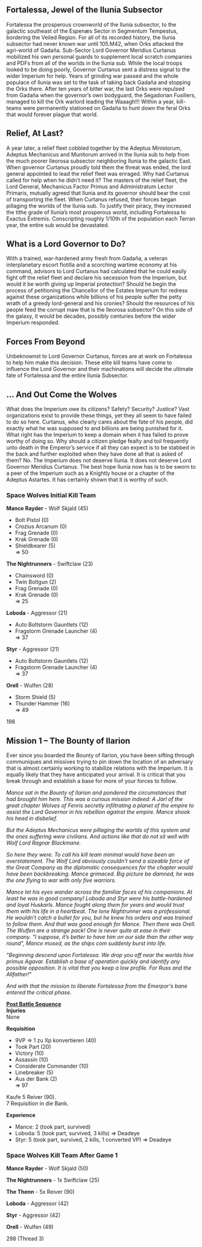 ## Fortalessa, Jewel of the Ilunia Subsector 
Fortalessa the prosperous crownworld of the Ilunia subsector, to the galactic southeast of the Espenæs Sector in Segmentum Tempestus, bordering the Veiled Region. For all of its recorded history, the Ilunia subsector had never known war until 105.M42, when Orks attacked the agri-world of Gadaña. Sub-Sector Lord Governor Meridius Curtanus mobilized his own personal guards to supplement local scratch companies and PDFs from all of the worlds in the Ilunia sub. While the local troops looked to be doing poorly, Governor Curtanus sent a distress signal to the wider Imperium for help. Years of grinding war passed and the whole populace of Ilunia was set to the task of taking back Gadaña and stopping the Orks there. After ten years of bitter war, the last Orks were repulsed from Gadaña when the governor’s own bodyguard, the Segadorian Fusiliers, managed to kill the Ork warlord leading the Waaagh!!! Within a year, kill-teams were permanently stationed on Gadaña to hunt down the feral Orks that would forever plague that world. 

## Relief, At Last? 
A year later, a relief fleet cobbled together by the Adeptus Ministorum, Adeptus Mechanicus and Munitorum arrived in the Ilunia sub to help from the much poorer Ileorosa subsector neighboring Ilunia to the galactic East. When governor Curtanus proudly told them the threat was ended, the lord general appointed to lead the relief fleet was enraged. Why had Curtanus called for help when he didn’t need it? The masters of the relief fleet, the Lord General, Mechanicus Factor Primus and Administratum Lector Primaris, mutually agreed that Ilunia and its governor should bear the cost of transporting the fleet. When Curtanus refused, their forces began pillaging the worlds of the Ilunia sub. To justify their piracy, they increased the tithe grade of Ilunia’s most prosperous world, including Fortalessa to Exactus Extremis. Conscripting roughly 1/10th of the population each Terran year, the entire sub would be devastated. 

## What is a Lord Governor to Do? 
With a trained, war-hardened army fresh from Gadaña, a veteran interplanetary escort flotilla and a scorching wartime economy at his command, advisors to Lord Curtanus had calculated that he could easily fight off the relief fleet and declare his secession from the Imperium, but would it be worth giving up Imperial protection? Should he begin the process of petitioning the Chancellor of the Estates Imperium for redress against these organizations while billions of his people suffer the petty wrath of a greedy lord-general and his cronies? Should the resources of his people feed the corrupt maw that is the Ileorosa subsector? On this side of the galaxy, it would be decades, possibly centuries before the wider Imperium responded. 

## Forces From Beyond 
Unbeknownst to Lord Governor Curtanus, forces are at work on Fortalessa to help him make this decision. These elite kill teams have come to influence the Lord Governor and their machinations will decide the ultimate fate of Fortalessa and the entire Ilunia Subsector.

## … And Out Come the Wolves
What does the Imperium owe its citizens? Safety? Security? Justice? Vast organizations exist to provide these things, yet they all seem to have failed to do so here. Curtanus, who clearly cares about the fate of his people, did exactly what he was supposed to and billions are being punished for it. What right has the Imperium to keep a domain when it has failed to prove worthy of doing so. Why should a citizen pledge fealty and toil frequently unto death in the Emperor’s service if all they can expect is to be stabbed in the back and further exploited when they have done all that is asked of them? No. The Imperium does not deserve Ilunia. It does not deserve Lord Governor Meridius Curtanus. The best hope Ilunia now has is to be sworn to a peer of the Imperium such as a Knightly house or a chapter of the Adeptus Astartes. It has certainly shown that it is worthy of such.

### Space Wolves Initial Kill Team
**Mance Rayder** - Wolf Skjald (45)  
- Bolt Pistol (0)  
- Crozius Arcanum (0)  
- Frag Grenade (0)  
- Krak Grenade (0)  
- Shieldbearer (5)  
=> 50

**The Nightrunners** - Swiftclaw (23)  
- Chainsword (0)  
- Twin Boltgun (2)  
- Frag Grenade (0)  
- Krak Grenade (0)  
=> 25

**Loboda** - Aggressor (21)  
- Auto Boltstorm Gauntlets (12)  
- Fragstorm Grenade Launcher (4)  
=> 37

**Styr** - Aggressor (21)  
- Auto Boltstorm Gauntlets (12)  
- Fragstorm Grenade Launcher (4)  
=> 37

**Orell** - Wulfen (28)  
- Storm Shield (5)  
- Thunder Hammer (16)  
=> 49

198

## Mission 1 – The Bounty of Ilarion
Ever since you boarded the Bounty of Ilarion, you have been sifting through communiques and missives trying to pin down the location of an adversary that is almost certainly working to stabilize relations with the Imperium. It is equally likely that they have anticipated your arrival. It is critical that you break through and establish a base for more of your forces to follow.

*Mance sat in the Bounty of Ilarion and pondered the circumstances that had brought him here. This was a curious mission indeed: A Jarl of the great chapter Wolves of Fenris secretly infiltrating a planet of the empire to assist the Lord Governor in his rebellion against the empire. Mance shook his head in disbelief.*  

*But the Adeptus Mechanicus were pillaging the worlds of this system and the ones suffering were civilians. And actions like that do not sit well with Wolf Lord Ragnar Blackmane.*  

*So here they were. To call his kill team minimal would have been an overstatement. The Wolf Lord obviously couldn't send a sizeable force of the Great Company as the diplomatic consequences for the chapter would have been backbreaking. Mance grimaced. Big picture be damned, he was the one flying to war with only five warriors.*  

*Mance let his eyes wander across the familiar faces of his companions. At least he was in good company! Loboda and Styr were his battle-hardened and loyal Huskarls. Mance fought along them for years and would trust them with his life in a heartbeat. The lone Nightrunner was a professional. He wouldn’t catch a bullet for you, but he knew his orders and was trained to follow them. And that was good enough for Mance. Then there was Orell. The Wulfen are a strange pack! One is never quite at ease in their company. "I suppose, it’s better to have him on our side than the other way round", Mance mused, as the ships com suddenly burst into life.*  

*"Beginning descend upon Fortalessa. We drop you off near the worlds hive primus Agavar. Establish a base of operation quickly and identify any possible opposition. It is vital that you keep a low profile. For Russ and the Allfather!"*  

*And with that the mission to liberate Fortalessa from the Emerpor's bane entered the critical phase.*  


<ins>**Post Battle Sequence**</ins>  
**Injuries**  
None  

**Requisition**  
 - 9VP => 1 zu Xp konvertieren (40)  
 - Took Part (20)  
 - Victory (10)  
 - Assassin (10)  
 - Considerate Commander (10)  
 - Linebreaker (5)  
 - Aus der Bank (2)  
 => 97 
 
Kaufe 5 Reiver (90).  
7 Requisition in die Bank.  

**Experience**  
- Mance: 2 (took part, survived)  
- Loboda: 5 (took part, survived, 3 kills) => Deadeye  
- Styr: 5 (took part, survived, 2 kills, 1 converted VP) => Deadeye  

### Space Wolves Kill Team After Game 1  
**Mance Rayder** - Wolf Skjald (50)  

**The Nightrunners** - 1x Swiftclaw (25)

**The Thenn** - 5x Reiver (90)  

**Loboda** - Aggressor (42)  

**Styr** - Aggressor (42)  

**Orell** - Wulfen (49)  

298 (Thread 3)

